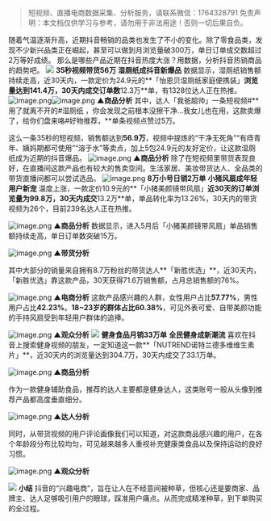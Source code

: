 > 短视频、直播电商数据采集、分析服务，请联系微信：1764328791
> 免责声明：本文档仅供学习与参考，请勿用于非法用途！否则一切后果自负。



随着气温逐渐升高，近期抖音畅销的品类也发生了不小的变化。除了零食品类，发现不少新兴品类正在崛起，甚至可以做到月浏览量破300万，单日订单成交数超过2万等好成绩。
那么是哪些产品近期在抖音热度大涨？用数据，分析抖音热销商品的趋势吧。
![](https://cdn.nlark.com/yuque/0/2021/webp/97322/1621240595786-89e2f08e-9751-48eb-b9ea-b58139746bba.webp#clientId=u4b74b551-b027-4&from=paste&height=70&id=u5795451b&margin=%5Bobject%20Object%5D&originHeight=140&originWidth=140&originalType=url&status=done&style=none&taskId=u1b407a78-063c-4e0c-a02a-012fcee9c93&width=70)
**35秒视频带货56万**
**湿厕纸成抖音新爆品**
数据显示，湿厕纸销售额持续走高，近30天内，一款定价为24.9元的**「怡恩贝湿厕纸家庭便携装」**浏览量达到141.4万，30天内成交订单数**12.3万**单，有1328位达人正在热推。
![image.png](https://cdn.nlark.com/yuque/0/2021/gif/97322/1621240595636-35979e49-52b9-40dc-91b6-8f9374648e15.gif#clientId=u4b74b551-b027-4&from=paste&height=1&id=u766259e9&margin=%5Bobject%20Object%5D&name=image.png&originHeight=1&originWidth=1&originalType=url&size=70&status=done&style=none&taskId=u00c9e87c-a735-4a7e-ba66-008493bf2f5&width=0.5)![image.png](https://cdn.nlark.com/yuque/0/2021/png/97322/1621240617910-480b25dd-eaf2-425d-ae54-e1171e604b4f.png#clientId=u4b74b551-b027-4&from=paste&height=295&id=u27ab2aca&margin=%5Bobject%20Object%5D&name=image.png&originHeight=590&originWidth=672&originalType=binary&size=174245&status=done&style=none&taskId=u0bd14fc7-cb33-401d-8d32-06e66c601c0&width=336)
**▲商品分析**
其中，达人「我爸超帅」一条短视频#**用了就离不开的#湿厕纸 ，你会发现之前根本没擦干净…我女儿也在用，这款卖爆了，给你们盘来咯#好物推荐，**单条视频点赞过5万。
**​**

这么一条35秒的短视频，销售额达到**56.9万**，视频中提炼的“干净无死角”“有痔青年、姨妈期都可使用”“溶于水”等卖点，加上5包24.9元的友好定价，让这款湿厕纸成为近期的抖音爆品。
![image.png](https://cdn.nlark.com/yuque/0/2021/png/97322/1621240632024-dd92135c-cd57-4f81-babe-fae50d897d74.png#clientId=u4b74b551-b027-4&from=paste&height=156&id=u91759b8a&margin=%5Bobject%20Object%5D&name=image.png&originHeight=312&originWidth=906&originalType=binary&size=172195&status=done&style=none&taskId=u0856f1eb-d59c-4307-bba8-59851875e25&width=453)
**▲商品分析**
除了在短视频里带货表现良好，在直播间这款产品也有较大的售卖空间。生活家居、美妆带货达人、全品类的带货直播间都可以尝试选品。
![image.png](https://cdn.nlark.com/yuque/0/2021/gif/97322/1621240595628-c548f8e6-2157-4298-a212-222a096c378c.gif#clientId=u4b74b551-b027-4&from=paste&height=1&id=uf5392af5&margin=%5Bobject%20Object%5D&name=image.png&originHeight=1&originWidth=1&originalType=url&size=70&status=done&style=none&taskId=u8a729fdf-53c8-4c37-a794-6ffcda6d19d&width=0.5)
**8万小号日销2万单**
**小猪风扇成年轻用户新宠**
温度上涨，一款定价10.9元的**「小猪美颜镜带风扇」**近30天的订单浏览量为99.8万，30天内成交**13.2万**单，单品转化率为13.26%，30天内的带货视频为26个，目前239名达人正在热推。


​![image.png](https://cdn.nlark.com/yuque/0/2021/png/97322/1621240640472-9b7e0190-760d-4fab-bd3d-30d736a690d4.png#clientId=u4b74b551-b027-4&from=paste&height=287&id=u998a2159&margin=%5Bobject%20Object%5D&name=image.png&originHeight=574&originWidth=682&originalType=binary&size=166734&status=done&style=none&taskId=u433df118-9479-4b01-8325-9dabac9b06c&width=341)
**▲商品分析**
数据显示，进入5月后「小猪美颜镜带风扇」单品销售额持续走高，单日订单数突破15万。


![image.png](https://cdn.nlark.com/yuque/0/2021/png/97322/1621240652086-763f441d-6742-4379-8de0-b16545d7b4a8.png#clientId=u4b74b551-b027-4&from=paste&height=305&id=u6636d559&margin=%5Bobject%20Object%5D&name=image.png&originHeight=610&originWidth=656&originalType=binary&size=182528&status=done&style=none&taskId=u188e6e3a-1c8b-4385-bc09-905e80daf79&width=328)
**▲带货分析**


其中大部分的销量来自拥有8.7万粉丝的带货达人**「新胜优选」**，近30天内，「新胜优选」靠这款产品，30天获得71.6万销售额，占月总销售额的76%。


![image.png](https://cdn.nlark.com/yuque/0/2021/png/97322/1621240659282-0bd884aa-0888-483c-94ca-3fdbd88a3af4.png#clientId=u4b74b551-b027-4&from=paste&height=512&id=uc6c74fac&margin=%5Bobject%20Object%5D&name=image.png&originHeight=1024&originWidth=680&originalType=binary&size=373579&status=done&style=none&taskId=u8ce437b2-a9cc-41b7-835e-31c8e7f0ed8&width=340)
**▲电商分析**
这款产品感兴趣的人群，女性用户占比**57.77%**，男性用户占比**42.23%**。**18~23岁的群体占比60.38%**，可见外表可爱、自带美颜功能的手持风扇受到年轻用户群体的追捧。


![image.png](https://cdn.nlark.com/yuque/0/2021/png/97322/1621240669714-b43bc1c7-249c-445a-b831-41816ac3f827.png#clientId=u4b74b551-b027-4&from=paste&height=324&id=u449c182b&margin=%5Bobject%20Object%5D&name=image.png&originHeight=648&originWidth=662&originalType=binary&size=50104&status=done&style=none&taskId=uc94e13ac-24e0-4234-8490-3872d442e50&width=331)
**▲观众分析**
![](https://cdn.nlark.com/yuque/0/2021/webp/97322/1621240596434-e1d3f0ae-9e36-4753-98b4-0c7e1bc5fe64.webp#clientId=u4b74b551-b027-4&from=paste&height=70&id=uc5fa83d1&margin=%5Bobject%20Object%5D&originHeight=140&originWidth=140&originalType=url&status=done&style=none&taskId=uee8802f1-ad9b-47d7-8ee7-2f1397f47e5&width=70)
**健身食品月销33万单**
**全民健身成新潮流**
喜欢在抖音上搜索健身视频的朋友，一定知道这一款**「NUTREND诺特兰德多维维生素片」**，近30天内的浏览量达到304.7万，30天内成交了33.1万单。


![image.png](https://cdn.nlark.com/yuque/0/2021/png/97322/1621240677126-54653a90-9e7c-48f0-8247-9e84a283090a.png#clientId=u4b74b551-b027-4&from=paste&height=291&id=u5082b44e&margin=%5Bobject%20Object%5D&name=image.png&originHeight=582&originWidth=686&originalType=binary&size=180373&status=done&style=none&taskId=u7386242c-8b94-4508-bf74-80b8ada0ded&width=343)
**▲商品分析**


作为一款健身辅助食品，推荐的达人主要都是健身达人，这类账号一般从头像到推荐产品都高度垂直细分。


![image.png](https://cdn.nlark.com/yuque/0/2021/png/97322/1621240683917-e31445bf-717e-4cc0-9dcc-9b03f82ceaf9.png#clientId=u4b74b551-b027-4&from=paste&height=527&id=u86a94344&margin=%5Bobject%20Object%5D&name=image.png&originHeight=1054&originWidth=700&originalType=binary&size=357342&status=done&style=none&taskId=uc59632c5-7434-4903-b370-4e04859a39a&width=350)
**▲达人分析**


同时，从带货视频的用户评论画像我们可以知道，对这款商品感兴趣的用户，在各个年龄段分布比较均匀，可见越来越多人重视补充健康类食品以及保持运动的良好习惯。


![image.png](https://cdn.nlark.com/yuque/0/2021/png/97322/1621240692054-6b0e22a8-b604-4b0c-9557-940fbc20dd1f.png#clientId=u4b74b551-b027-4&from=paste&height=306&id=ud4183bad&margin=%5Bobject%20Object%5D&name=image.png&originHeight=612&originWidth=628&originalType=binary&size=44447&status=done&style=none&taskId=u0339db83-6a9a-48d0-876f-6f68227da10&width=314)
**▲观众分析**


![](https://cdn.nlark.com/yuque/0/2021/webp/97322/1621240596818-c5f7fc5d-7519-4ca9-bda0-cf1e58e3ed4a.webp#clientId=u4b74b551-b027-4&from=paste&height=70&id=u6658fb82&margin=%5Bobject%20Object%5D&originHeight=140&originWidth=140&originalType=url&status=done&style=none&taskId=u292bcd0e-76fe-4be4-ae91-fd2ac2e2f3b&width=70)
**小结**
抖音的“兴趣电商”，旨在让人在不经意间被种草，但核心还是要商家、品牌主、达人足够吸引用户的眼球，踩准用户痛点。从而完成精准种草，到下单购买的全过程。
